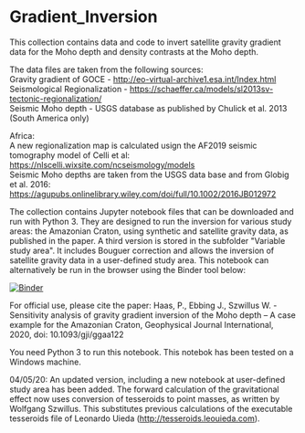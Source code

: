 # Gradient_Inversion

This collection contains data and code to invert satellite gravity gradient data for the Moho depth and density contrasts at the Moho depth.

The data files are taken from the following sources: \
Gravity gradient of GOCE - http://eo-virtual-archive1.esa.int/Index.html \
Seismological Regionalization - https://schaeffer.ca/models/sl2013sv-tectonic-regionalization/ \
Seismic Moho depth - USGS database as published by Chulick et al. 2013 (South America only)

Africa: \
A new regionalization map is calculated usign the AF2019 seismic tomography model of Celli et al: https://nlscelli.wixsite.com/ncseismology/models \
Seismic Moho depths are taken from the USGS data base and from Globig et al. 2016: https://agupubs.onlinelibrary.wiley.com/doi/full/10.1002/2016JB012972 

The collection contains Jupyter notebook files that can be downloaded and run with Python 3. They are designed to run the inversion for various study areas: the Amazonian Craton,  using synthetic and satellite gravity data, as published in the paper. 
A third version is stored in the subfolder "Variable study area". It includes Bouguer correction and allows the inversion of satellite gravity data in a user-defined study area. This notebook can alternatively be run in the browser using the Binder tool below:

[![Binder](https://mybinder.org/badge_logo.svg)](https://mybinder.org/v2/gh/peterH105/Gradient_Inversion/master)

For official use, please cite the paper: Haas, P., Ebbing J., Szwillus W. - Sensitivity analysis of gravity gradient inversion of the Moho depth – A case example for the Amazonian Craton, Geophysical Journal International, 2020, doi: 10.1093/gji/ggaa122

You need Python 3 to run this notebook. This notebok has been tested on a Windows machine.

04/05/20: An updated version, including a new notebook at user-defined study area has been added. The forward calculation of the gravitational effect now uses conversion of tesseroids to point masses, as written by Wolfgang Szwillus. This substitutes previous calculations of the executable tesseroids file of Leonardo Uieda (http://tesseroids.leouieda.com).

